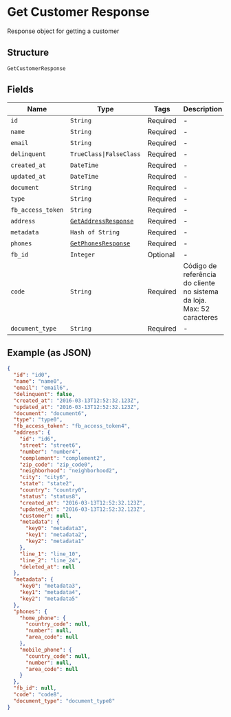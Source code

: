 
# Get Customer Response

Response object for getting a customer

## Structure

`GetCustomerResponse`

## Fields

| Name | Type | Tags | Description |
|  --- | --- | --- | --- |
| `id` | `String` | Required | - |
| `name` | `String` | Required | - |
| `email` | `String` | Required | - |
| `delinquent` | `TrueClass\|FalseClass` | Required | - |
| `created_at` | `DateTime` | Required | - |
| `updated_at` | `DateTime` | Required | - |
| `document` | `String` | Required | - |
| `type` | `String` | Required | - |
| `fb_access_token` | `String` | Required | - |
| `address` | [`GetAddressResponse`](../../doc/models/get-address-response.md) | Required | - |
| `metadata` | `Hash of String` | Required | - |
| `phones` | [`GetPhonesResponse`](../../doc/models/get-phones-response.md) | Required | - |
| `fb_id` | `Integer` | Optional | - |
| `code` | `String` | Required | Código de referência do cliente no sistema da loja. Max: 52 caracteres |
| `document_type` | `String` | Required | - |

## Example (as JSON)

```json
{
  "id": "id0",
  "name": "name0",
  "email": "email6",
  "delinquent": false,
  "created_at": "2016-03-13T12:52:32.123Z",
  "updated_at": "2016-03-13T12:52:32.123Z",
  "document": "document6",
  "type": "type0",
  "fb_access_token": "fb_access_token4",
  "address": {
    "id": "id6",
    "street": "street6",
    "number": "number4",
    "complement": "complement2",
    "zip_code": "zip_code0",
    "neighborhood": "neighborhood2",
    "city": "city6",
    "state": "state2",
    "country": "country0",
    "status": "status8",
    "created_at": "2016-03-13T12:52:32.123Z",
    "updated_at": "2016-03-13T12:52:32.123Z",
    "customer": null,
    "metadata": {
      "key0": "metadata3",
      "key1": "metadata2",
      "key2": "metadata1"
    },
    "line_1": "line_10",
    "line_2": "line_24",
    "deleted_at": null
  },
  "metadata": {
    "key0": "metadata3",
    "key1": "metadata4",
    "key2": "metadata5"
  },
  "phones": {
    "home_phone": {
      "country_code": null,
      "number": null,
      "area_code": null
    },
    "mobile_phone": {
      "country_code": null,
      "number": null,
      "area_code": null
    }
  },
  "fb_id": null,
  "code": "code8",
  "document_type": "document_type8"
}
```

